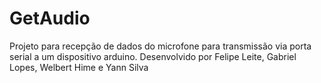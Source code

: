 # GetAudio

Projeto para recepção de dados do microfone para transmissão via porta serial a um dispositivo arduino. Desenvolvido por Felipe Leite, Gabriel Lopes, Welbert Hime e Yann Silva
